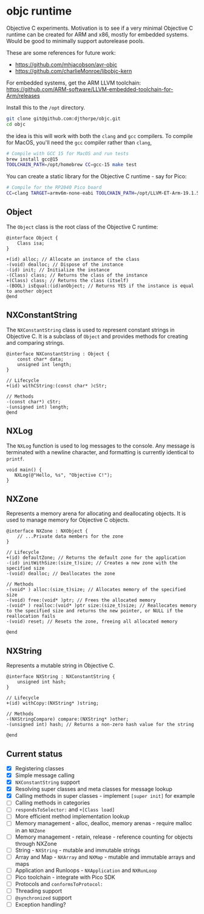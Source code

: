 # objc runtime

Objective C experiments. Motivation is to see if a very minimal Objective C runtime can be created for ARM and
x86, mostly for embedded systems. Would be good to minimally support autorelease pools.

These are some references for future work:

* <https://github.com/mhjacobson/avr-objc>
* <https://github.com/charlieMonroe/libobjc-kern>

For embedded systems, get the ARM LLVM toolchain:\
<https://github.com/ARM-software/LLVM-embedded-toolchain-for-Arm/releases>

Install this to the `/opt` directory.

```bash
git clone git@github.com:djthorpe/objc.git
cd objc
```

the idea is this will work with both the `clang` and `gcc` compilers. To compile for MacOS, you'll need the `gcc` 
compiler rather than `clang`,

```bash
# Compile with GCC 15 for MacOS and run tests
brew install gcc@15
TOOLCHAIN_PATH=/opt/homebrew CC=gcc-15 make test
```

You can create a static library for the Objective C runtime - say for Pico:

```bash
# Compile for the RP2040 Pico board
CC=clang TARGET=armv6m-none-eabi TOOLCHAIN_PATH=/opt/LLVM-ET-Arm-19.1.5-Darwin-universal make 
```

## Object

The `Object` class is the root class of the Objective C runtime:

```objc
@interface Object {
    Class isa;
}

+(id) alloc; // Allocate an instance of the class
-(void) dealloc; // Dispose of the instance
-(id) init; // Initialize the instance
-(Class) class; // Returns the class of the instance
+(Class) class; // Returns the class (itself)
-(BOOL) isEqual:(id)anObject; // Returns YES if the instance is equal to another object
@end
```

## NXConstantString

The `NXConstantString` class is used to represent constant strings in Objective C. It is a subclass of `Object` and provides methods for creating and comparing strings.

```objc
@interface NXConstantString : Object {
    const char* data;
    unsigned int length;
}

// Lifecycle
+(id) withCString:(const char* )cStr;

// Methods
-(const char*) cStr;
-(unsigned int) length;
@end
```

## NXLog

The `NXLog` function is used to log messages to the console. Any message is terminated with a newline character, and formatting is currently identical to `printf`.

```objc
void main() {
   NXLog(@"Hello, %s", "Objective C!");
}
```

## NXZone

Represents a memory arena for allocating and deallocating objects. It is used to manage memory for
Objective C objects.

```objc
@interface NXZone : NXObject {
    // ...Private data members for the zone
}

// Lifecycle
+(id) defaultZone; // Returns the default zone for the application
-(id) initWithSize:(size_t)size; // Creates a new zone with the specified size
-(void) dealloc; // Deallocates the zone

// Methods
-(void* ) alloc:(size_t)size; // Allocates memory of the specified size
-(void) free:(void* )ptr; // Frees the allocated memory
-(void* ) realloc:(void* )ptr size:(size_t)size; // Reallocates memory to the specified size and returns the new pointer, or NULL if the reallocation fails
-(void) reset; // Resets the zone, freeing all allocated memory

@end
```

## NXString

Represents a mutable string in Objective C.

```objc
@interface NXString : NXConstantString {
    unsigned int hash;
}

// Lifecycle
+(id) withCopy:(NXString* )string;

// Methods
-(NXStringCompare) compare:(NXString* )other;
-(unsigned int) hash; // Returns a non-zero hash value for the string

@end
```

## Current status

* [X] Registering classes
* [X] Simple message calling
* [X] `NXConstantString` support
* [X] Resolving super classes and meta classes for message lookup
* [X] Calling methods in super classes - implement `[super init]` for example
* [ ] Calling methods in categories
* [ ] `respondsToSelector:` and `+[Class load]`
* [ ] More efficient method implementation lookup
* [ ] Memory management - alloc, dealloc, memory arenas - require malloc in an `NXZone`
* [ ] Memory management - retain, release - reference counting for objects through NXZone
* [ ] String - `NXString` - mutable and immutable strings
* [ ] Array and Map - `NXArray` and `NXMap` - mutable and immutable arrays and maps
* [ ] Application and Runloops - `NXApplication` and `NXRunLoop` 
* [ ] Pico toolchain - integrate with Pico SDK
* [ ] Protocols and `conformsToProtocol:`
* [ ] Threading support
* [ ] `@synchronized` support
* [ ] Exception handling?
